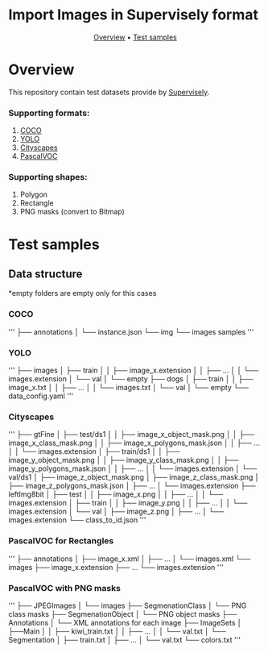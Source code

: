 # <div align="center" markdown>

# Import Images in Supervisely format

<p align="center">
  <a href="#Overview">Overview</a> •
  <a href="#Test samples">Test samples</a>
</p>

</div>


# Overview

This repository contain test datasets provide by [Supervisely](https://supervisely.com/).

### Supporting formats:
1. [COCO](https://cocodataset.org/)
2. [YOLO](https://learnopencv.com/yolov5-instance-segmentation/)
3. [Cityscapes](https://www.cityscapes-dataset.com/)
4. [PascalVOC](http://host.robots.ox.ac.uk/pascal/VOC/)

### Supporting shapes:
1. Polygon
2. Rectangle
3. PNG masks (convert to Bitmap)

# Test samples

## Data structure 

*empty folders are empty only for this cases

### COCO
'''
├── annotations
│   └── instance.json
└── img
    └── images samples
'''
### YOLO
'''
├── images
│   ├── train
│   │   ├── image_x.extension
│   │   ├── ...
│   │   └── images.extension
│   └── val
│       └── empty
├── dogs
│   ├── train
│   │   ├── image_x.txt
│   │   ├── ...
│   │   └── images.txt
│   └── val
│       └── empty
└── data_config.yaml
'''
### Cityscapes
'''
├── gtFine
│   ├── test/ds1
│   │   ├── image_x_object_mask.png
│   │   ├── image_x_class_mask.png
│   │   ├── image_x_polygons_mask.json
│   │   ├── ...
│   │   └── images.extension
│   ├── train/ds1
│   │   ├── image_y_object_mask.png
│   │   ├── image_y_class_mask.png
│   │   ├── image_y_polygons_mask.json
│   │   ├── ...
│   │   └── images.extension
│   └── val/ds1
│       ├── image_z_object_mask.png
│       ├── image_z_class_mask.png
│       ├── image_z_polygons_mask.json
│       ├── ...
│       └── images.extension
├── leftImg8bit
│   ├── test
│   │   ├── image_x.png
│   │   ├── ...
│   │   └── images.extension
│   ├── train
│   │   ├── image_y.png
│   │   ├── ...
│   │   └── images.extension
│   └── val
│       ├── image_z.png
│       ├── ...
│       └── images.extension
└── class_to_id.json
'''

### PascalVOC for Rectangles
'''
├── annotations
│   ├── image_x.xml
│   ├── ...
│   └── images.xml
└── images
    ├── image_x.extension
    ├── ...
    └── images.extension
'''

### PascalVOC with PNG masks
'''
├── JPEGImages
│   └── images
├── SegmenationClass
│   └── PNG class masks
├── SegmenationObject
│   └── PNG object masks
├── Annotations
│   └── XML annotations for each image
├── ImageSets
│   ├──Main
│   │   ├── kiwi_train.txt
│   │   ├── ...
│   │   └── val.txt
│   └── Segmentation
│       ├── train.txt
│       ├── ...
│       └── val.txt
└── colors.txt
'''

